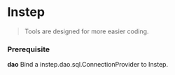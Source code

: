 # Instep
> Tools are designed for more easier coding.


### Prerequisite
**dao** Bind a instep.dao.sql.ConnectionProvider to Instep.